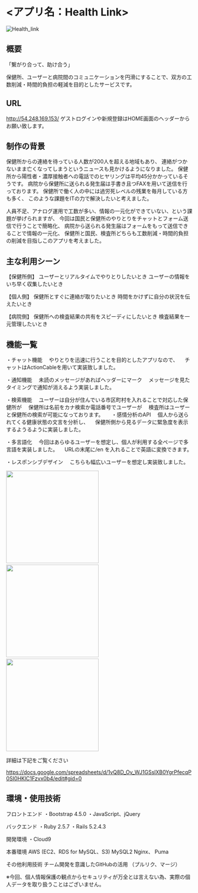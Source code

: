 # <アプリ名：Health Link>
![Health_link](https://user-images.githubusercontent.com/73770617/111096717-809e4c80-8583-11eb-8e15-facda3309218.jpg)

## 概要

「繋がり合って、助け合う」

保健所、ユーザーと病院間のコミュニケーションを円滑にすることで、双方の工数削減・時間的負担の軽減を目的としたサービスです。

## URL

http://54.248.169.153/
ゲストログインや新規登録はHOME画面のヘッダーからお願い致します。

## 制作の背景
保健所からの連絡を待っている人数が200人を超える地域もあり、
連絡がつかないまま亡くなってしまうというニュースも見かけるようになりました。
保健所から陽性者・濃厚接触者への電話でのヒヤリングは平均45分かかっているそうです。
病院から保健所に送られる発生届は手書き且つFAXを用いて送信を行っております。
保健所で働く人の中には過労死レベルの残業を毎月している方も多く、
このような課題をITの力で解決したいと考えました。

人員不足、アナログ運用で工数が多い、情報の一元化ができていない、という課題が挙げられますが、
今回は国民と保健所のやりとりをチャットとフォーム送信で行うことで簡略化、
病院から送られる発生届はフォームをもって送信できることで情報の一元化、
保健所と国民、検査所どちらも工数削減・時間的負担の削減を目指しこのアプリを考えました。

## 主な利用シーン

【保健所側】
ユーザーとリアルタイムでやりとりしたいとき
ユーザーの情報をいち早く収集したいとき

【個人側】
保健所とすぐに連絡が取りたいとき
時間をかけずに自分の状況を伝えたいとき

【病院側】
保健所への検査結果の共有をスピーディにしたいとき
検査結果を一元管理したいとき

## 機能一覧

・チャット機能
　やりとりを迅速に行うことを目的としたアプリなので、
　チャットはActionCableを用いて実装致しました。

・通知機能
　未読のメッセージがあればヘッダーにマーク
　メッセージを見たタイミングで通知が消えるよう実装しました。

・検索機能
　ユーザーは自分が住んでいる市区町村を入れることで対応した保健所が
　保健所は名前をカナ検索か電話番号でユーザーが
　検査所はユーザーと保健所の検索が可能になっております。
　
・感情分析のAPI
　個人から送られてくる健康状態の文言を分析し、
　保健所側から見るデータに緊急度を表示するようるように実装しました。

・多言語化
　今回はあらゆるユーザーを想定し、個人が利用する全ページで多言語を実装しました。
　URLの末尾に/en を入れることで英語に変換できます。

・レスポンシブデザイン
　こちらも幅広いユーザーを想定し実装致しました。

<img width="250" src="https://user-images.githubusercontent.com/73770617/111098628-3f0fa080-8587-11eb-9b3d-d89eb462bc96.png">　<img width="250" src="https://user-images.githubusercontent.com/73770617/111097004-091ced00-8584-11eb-8d6e-31b0bdc7e317.png">　<img width="250" src="https://user-images.githubusercontent.com/73770617/111097128-47b2a780-8584-11eb-857f-250d8cd370a8.png">


詳細は下記をご覧ください

https://docs.google.com/spreadsheets/d/1vQ8D_Ov_WJ1GSslXB0YgrPfecqP0SI0HKlC1Fzvx0b4/edit#gid=0

## 環境・使用技術

フロントエンド
・Bootstrap 4.5.0
・JavaScript、jQuery

バックエンド
・Ruby 2.5.7
・Rails 5.2.4.3

開発環境
・Cloud9

本番環境
AWS (EC2、RDS for MySQL、S3)
MySQL2
Nginx、
Puma

その他利用技術
チーム開発を意識したGitHubの活用 （プルリク、マージ）

※今回、個人情報保護の観点からセキュリティが万全とは言えない為、実際の個人データを取り扱うことはございません。
